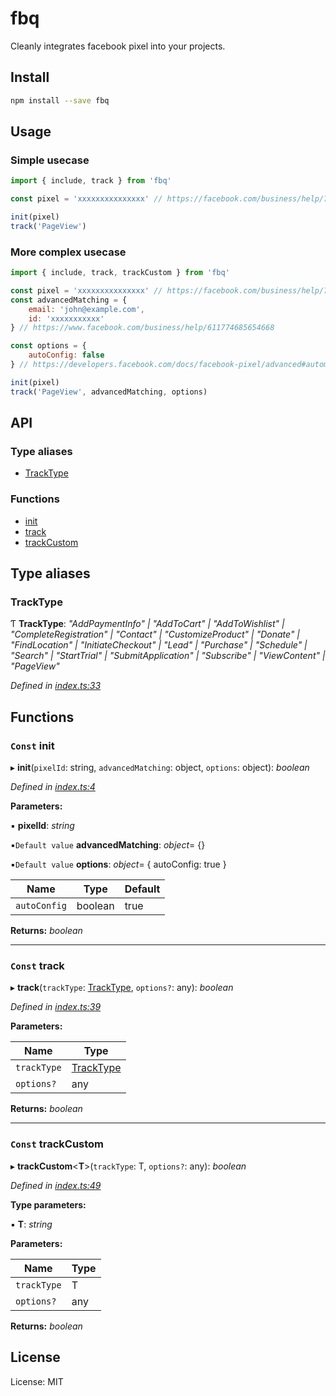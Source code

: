 # fbq

Cleanly integrates facebook pixel into your projects.

## Install 

```bash
npm install --save fbq
```

## Usage

### Simple usecase

```javascript
import { include, track } from 'fbq'

const pixel = 'xxxxxxxxxxxxxxx' // https://facebook.com/business/help/742478679120153

init(pixel)
track('PageView')
```

### More complex usecase

```javascript
import { include, track, trackCustom } from 'fbq'

const pixel = 'xxxxxxxxxxxxxxx' // https://facebook.com/business/help/742478679120153
const advancedMatching = {
    email: 'john@example.com',
    id: 'xxxxxxxxxxx'
} // https://www.facebook.com/business/help/611774685654668

const options = { 
    autoConfig: false
} // https://developers.facebook.com/docs/facebook-pixel/advanced#automatic-configuration

init(pixel)
track('PageView', advancedMatching, options)
```

## API

### Type aliases

* [TrackType](#tracktype)

### Functions

* [init](#const-init)
* [track](#const-track)
* [trackCustom](#const-trackcustom)

## Type aliases

###  TrackType

Ƭ **TrackType**: *"AddPaymentInfo" | "AddToCart" | "AddToWishlist" | "CompleteRegistration" | "Contact" | "CustomizeProduct" | "Donate" | "FindLocation" | "InitiateCheckout" | "Lead" | "Purchase" | "Schedule" | "Search" | "StartTrial" | "SubmitApplication" | "Subscribe" | "ViewContent" | "PageView"*

*Defined in [index.ts:33](https://github.com/sempostma/fbq/blob/989e188/src/index.ts#L33)*

## Functions

### `Const` init

▸ **init**(`pixelId`: string, `advancedMatching`: object, `options`: object): *boolean*

*Defined in [index.ts:4](https://github.com/sempostma/fbq/blob/989e188/src/index.ts#L4)*

**Parameters:**

▪ **pixelId**: *string*

▪`Default value`  **advancedMatching**: *object*= {}

▪`Default value`  **options**: *object*= { autoConfig: true }

Name | Type | Default |
------ | ------ | ------ |
`autoConfig` | boolean | true |

**Returns:** *boolean*

___

### `Const` track

▸ **track**(`trackType`: [TrackType](#tracktype), `options?`: any): *boolean*

*Defined in [index.ts:39](https://github.com/sempostma/fbq/blob/989e188/src/index.ts#L39)*

**Parameters:**

Name | Type |
------ | ------ |
`trackType` | [TrackType](#tracktype) |
`options?` | any |

**Returns:** *boolean*

___

### `Const` trackCustom

▸ **trackCustom**<**T**>(`trackType`: T, `options?`: any): *boolean*

*Defined in [index.ts:49](https://github.com/sempostma/fbq/blob/989e188/src/index.ts#L49)*

**Type parameters:**

▪ **T**: *string*

**Parameters:**

Name | Type |
------ | ------ |
`trackType` | T |
`options?` | any |

**Returns:** *boolean*

## License

License: MIT

